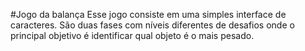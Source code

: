 #Jogo da balança
Esse jogo consiste em uma simples interface de caracteres. São duas fases com níveis diferentes de desafios onde o principal objetivo é identificar qual objeto é o mais pesado.
